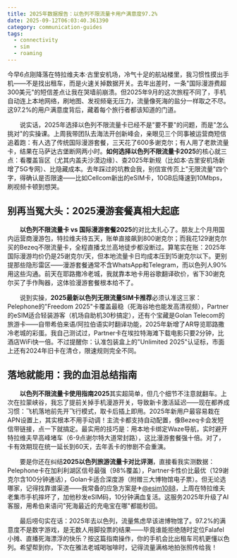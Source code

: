 ```yaml
---
title: 2025年数据报告：以色列不限流量卡用户满意度97.2%
date: 2025-09-12T06:03:40.361390
category: communication-guides
tags:
  - connectivity
  - sim
  - roaming
---
```


今早6点刚降落在特拉维夫本·古里安机场，冷气十足的航站楼里，我习惯性摸出手机——不是找出租车，而是火速关掉数据开关。去年出差时，一条"国际漫游费超300美元"的短信差点让我在哭墙前崩溃。但2025年9月的这次旅程不同了，手机自动连上本地网络，刷地图、发视频毫无压力，流量像死海的盐分一样取之不尽。这97.2%的用户满意度背后，藏着每个旅行者都该知道的门道。

　　说实话，2025年选择以色列不限流量卡已经不是"要不要"的问题，而是"怎么挑对"的实操课。上周我带团队去海法开创新峰会，亲眼见三个同事被运营商短信追着跑：有人选了传统国际漫游套餐，三天花了600多谢克尔；有人用了老款流量卡，结果在马萨达古堡断网两小时。**如何选择以色列不限流量卡2025**的核心就三点：看覆盖盲区（尤其内盖夫沙漠边缘）、查2025年新规（比如本·古里安机场新增了5G专网）、比隐藏成本。去年踩过的坑教会我，别信宣传页上"无限流量"四个字，得确认是否限速——比如Cellcom新出的eSIM卡，10GB后降速到10Mbps，刷视频卡顿到想哭。

## 别再当冤大头：2025漫游套餐真相大起底

　　**以色列不限流量卡 vs 国际漫游套餐2025**的对比太扎心了。朋友上个月用国内运营商漫游包，特拉维夫待五天，账单直接飙到800谢克尔；而我花129谢克尔买的Bezeq不限流量卡，全程直播戈兰高地徒步都没断过。算笔实在账：2025年国际漫游均价仍是25谢克尔/天，但本地流量卡日均成本压到15谢克尔以下。更别提那些隐形雷区——漫游套餐通常不含WhatsApp和Telegram，而以色列人90%用这些沟通。前天在耶路撒冷老城，我就靠本地卡用谷歌翻译砍价，省下30谢克尔买了手作陶器，这体验漫游套餐根本给不了。

　　说到实操，**2025最新以色列无限流量SIM卡推荐**必须认准这三家：Pelephone的"Freedom 2025"卡覆盖最稳（死海谷地也能发高清视频），Partner的eSIM适合轻装游客（机场自助机30秒搞定），还有个宝藏是Golan Telecom的旅游卡——自带希伯来语/阿拉伯语实时翻译功能，2025年新增了AR导览耶路撒冷老城的彩蛋。我自己测试过，Partner卡在埃拉特海滩下载电影只要2分钟，比酒店WiFi快一倍。不过提醒你：认准包装盒上的"Unlimited 2025"认证标，市面上还有2024年旧卡在清仓，限速规则完全不同。

## 落地就能用：我的血泪总结指南

　　**以色列不限流量卡使用指南2025**其实超简单，但几个细节不注意就翻车。上次在拉蒙峡谷，我忘了提前关掉手机漫游开关，导致新卡激活延迟——现在都养成习惯：飞机落地前先开飞行模式，取卡后插上即用。2025年新用户最容易栽在APN设置上，其实根本不用手动调！主流卡都支持自动配置，像Bezeq卡会发短信带链接，点一下就搞定。最实用的技巧是：用本地卡绑定Waze导航，实时避开特拉维夫早高峰堵车（6-9点谢尔特大道常封路），这比漫游套餐强十倍。对了，卡有效期现在统一延长到60天，去年丢卡的惨剧不会重演。

　　要是你还在纠结**2025以色列旅游流量卡对比评测**，直接看我实测数据：Pelephone卡在加利利湖区信号最强（98%覆盖），Partner卡性价比最优（129谢克尔含100分钟通话），Golan卡适合深度游（附赠三大博物馆电子票）。但无论选哪家，记得找靠谱渠道——我常备的应急方案是✈[@esim1088](https://t.me/s/esim1088)，上周在特拉维夫老集市手机摔坏了，加他秒发eSIM码，10分钟满血复活。这服务2025年升级了AI客服，用希伯来语问"死海最近的充电宝在哪"都能秒回。

　　最后唠句实在话：2025年去以色列，流量焦虑早该进博物馆了。97.2%的满意度不是数字游戏，是无数人用脚投票的结果——毕竟谁能拒绝随时定位Falafel小摊、直播死海漂浮的快乐？按这篇指南操作，你的手机会比出租车司机更懂以色列。希望帮到你，下次在雅法老城喝咖啡时，记得流量满格地拍张照传给我！